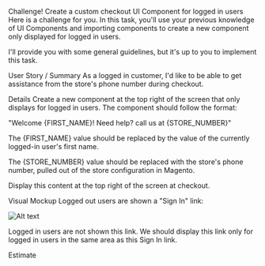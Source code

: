 Challenge! Create a custom checkout UI Component for logged in users
Here is a challenge for you. In this task, you'll use your previous knowledge of UI Components and importing components to create a new component only displayed for logged in users.

I'll provide you with some general guidelines, but it's up to you to implement this task.

User Story / Summary
As a logged in customer, I'd like to be able to get assistance from the store's phone number during checkout.

Details
Create a new component at the top right of the screen that only displays for logged in users. The component should follow the format:

"Welcome {FIRST_NAME}! Need help? call us at {STORE_NUMBER}"

The {FIRST_NAME} value should be replaced by the value of the currently logged-in user's first name.

The {STORE_NUMBER} value should be replaced with the store's phone number, pulled out of the store configuration in Magento.

Display this content at the top right of the screen at checkout.

Visual Mockup
Logged out users are shown a "Sign In" link:

![Alt text](/var/www/html/magento/app/code/MageChamps/ContactInfoOnCheckoutChallenge/view/frontend/web/images/challenge.png "a title")


Logged in users are not shown this link. We should display this link only for logged in users in the same area as this Sign In link.

Estimate


